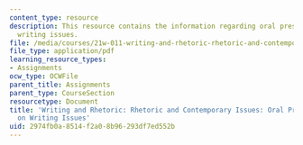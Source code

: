 ```yaml
---
content_type: resource
description: This resource contains the information regarding oral presentation on
  writing issues.
file: /media/courses/21w-011-writing-and-rhetoric-rhetoric-and-contemporary-issues-fall-2015/2974fb0a8514f2a08b96293df7ed552b_MIT21W_011F15_oral.pdf
file_type: application/pdf
learning_resource_types:
- Assignments
ocw_type: OCWFile
parent_title: Assignments
parent_type: CourseSection
resourcetype: Document
title: 'Writing and Rhetoric: Rhetoric and Contemporary Issues: Oral Presentation
  on Writing Issues'
uid: 2974fb0a-8514-f2a0-8b96-293df7ed552b
---
```

